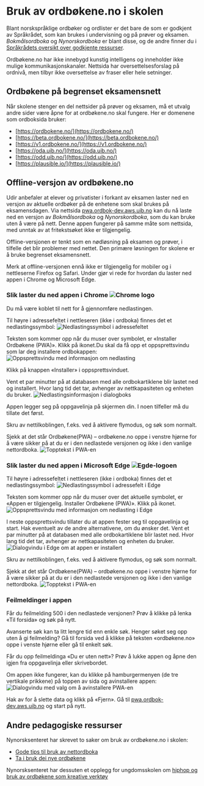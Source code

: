 # Bruk av ordbøkene.no i skolen
Blant norskspråklige ordbøker og ordlister er det bare de som er godkjent av Språkrådet, som kan brukes i undervisning og på prøver og eksamen. _Bokmålsordboka_ og _Nynorskordboka_ er blant disse, og de andre finner du i [Språkrådets oversikt over godkjente ressurser](https://www.sprakradet.no/sprakhjelp/Skriverad/Ordlister/Ordlister-til-skulebruk/).

Ordbøkene.no har ikke innebygd kunstig intelligens og inneholder ikke mulige kommunikasjonskanaler. Nettsida har oversettelsesforslag på ordnivå, men tilbyr ikke oversettelse av fraser eller hele setninger. 

## Ordbøkene på begrenset eksamensnett
Når skolene stenger en del nettsider på prøver og eksamen, må et utvalg andre sider være åpne for at ordbøkene.no skal fungere. Her er domenene som ordboksida bruker:

*   [https://ordbokene.no/](https://ordbokene.no/)
*   [https://beta.ordbokene.no/](https://beta.ordbokene.no/)
*   [https://v1.ordbokene.no/](https://v1.ordbokene.no/)
*   [https://oda.uib.no/](https://oda.uib.no/)
*   [https://odd.uib.no/](https://odd.uib.no/)
*   [https://plausible.io/](https://plausible.io/)

 
## Offline-versjon av ordbøkene.no
Udir anbefaler at elever og privatister i forkant av eksamen laster ned en versjon av aktuelle ordbøker på de enhetene som skal brukes på eksamensdagen. Via nettsida [pwa.ordbok-dev.aws.uib.no](https://pwa.ordbok-dev.aws.uib.no) kan du nå laste ned en versjon av _Bokmålsordboka_ og _Nynorskordboka_, som du kan bruke uten å være på nett. Denne appen fungerer på samme måte som nettsida, med unntak av at fritekstsøket ikke er tilgjengelig.

Offline-versjonen er tenkt som en nødløsning på eksamen og prøver, i tilfelle det blir problemer med nettet. Den primære løsningen for skolene er å bruke begrenset eksamensnett. 

Merk at offline-versjonen ennå ikke er tilgjengelig for mobiler og i nettleserne Firefox og Safari. Under gjør vi rede for hvordan du laster ned appen i Chrome og Microsoft Edge. 

### Slik laster du ned appen i Chrome ![Chrome logo](/content-images/logos_chrome.svg)
Du må være koblet til nett for å gjennomføre nedlastingen. 

Til høyre i adressefeltet i nettleseren (ikke i ordboka) finnes det et nedlastingssymbol: 
![Nedlastingssymbol i adressefeltet](/content-images/Picture1.png)

Teksten som kommer opp når du muser over symbolet, er «Installer Ordbøkene (PWA)». Klikk på ikonet.Du skal da få opp et oppsprettsvindu som lar deg installere ordbokappen: 
![Oppsprettsvindu med informasjon om nedlasting](/content-images/Picture2.png)

Klikk på knappen «Installer» i oppsprettsvinduet.  

Vent et par minutter på at databasen med alle ordbokartiklene blir lastet ned og installert. Hvor lang tid det tar, avhenger av nettkapasiteten og enheten du bruker. 
![Nedlastingsinformasjon i dialogboks](/content-images/Downloading_symbol_nno.png)

Appen legger seg på oppgavelinja på skjermen din. I noen tilfeller må du tillate det først.
 
Skru av nettilkoblingen, f.eks. ved å aktivere flymodus, og søk som normalt.

Sjekk at det står Ordbøkene(PWA) – ordbøkene.no oppe i venstre hjørne for å være sikker på at du er i den nedlastede versjonen og ikke i den vanlige nettordboka.
![Topptekst i PWA-en](/content-images/Header_PWA.png)

### Slik laster du ned appen i Microsoft Edge ![Egde-logoen](/content-images/logos_microsoft-egde.svg) 
Til høyre i adressefeltet i nettleseren (ikke i ordboka) finnes det et nedlastingssymbol: 
![Nedlastingssymbol i adressefelt i Edge](/content-images/Address%20bar_Edge_nob.png)

Teksten som kommer opp når du muser over det aktuelle symbolet, er «Appen er tilgjengelig. Installer Ordbøkene (PWA)». Klikk på ikonet. 
![Oppsprettsvindu med informasjon om nedlasting i Edge](/content-images/Install_Edge_nob.png)

I neste oppsprettsvindu tillater du at appen fester seg til oppgavelinja og start. Hak eventuelt av de andre alternativene, om du ønsker det. Vent et par minutter på at databasen med alle ordbokartiklene blir lastet ned. Hvor lang tid det tar, avhenger av nettkapasiteten og enheten du bruker. 
![Dialogvindu i Edge om at appen er installert](/content-images/Downloading_symbol_Edge_nob.png)

Skru av nettilkoblingen, f.eks. ved å aktivere flymodus, og søk som normalt. 

Sjekk at det står Ordbøkene(PWA) – ordbøkene.no oppe i venstre hjørne for å være sikker på at du er i den nedlastede versjonen og ikke i den vanlige nettordboka.
![Topptekst i PWA-en](/content-images/Header_PWA.png)

### Feilmeldinger i appen
Får du feilmelding 500 i den nedlastede versjonen? Prøv å klikke på lenka «Til forsida» og søk på nytt. 

Avanserte søk kan ta litt lengre tid enn enkle søk. Henger søket seg opp uten å gi feilmelding? Gå til forsida ved å klikke på teksten «ordbøkene.no» oppe i venste hjørne eller gå til enkelt søk.

Får du opp feilmeldinga «Du er uten nett»? Prøv å lukke appen og åpne den igjen fra oppgavelinja eller skrivebordet. 

Om appen ikke fungerer, kan du klikke på hamburgermenyen (de tre vertikale prikkene) på toppen av sida og avinstallere appen:
![Dialogvindu med valg om å avinstallere PWA-en](/content-images/Uninstall%20PWA.PNG)

Hak av for å slette data og klikk på «Fjern». Gå til [pwa.ordbok-dev.aws.uib.no](https://pwa.ordbok-dev.aws.uib.no) og start på nytt.

## Andre pedagogiske ressurser
Nynorsksenteret har skrevet to saker om bruk av ordbøkene.no i skolen:
*   [Gode tips til bruk av nettordboka](https://nynorsksenteret.no/vidaregaande/grammatikk/gode-tips-til-bruk-av-nettordboka)
*   [Ta i bruk dei nye ordbøkene](https://nynorsksenteret.no/blogg/ta-i-bruk-dei-nye-ordbokene)

Nynorsksenteret har dessuten et opplegg for ungdomsskolen om [hiphop og bruk av ordbøkene som kreative verktøy](https://nynorsksenteret.no/ungdomsskule/skriving/kreativ-skriving/hiphop-ordboka-som-kreativt-verktoy)